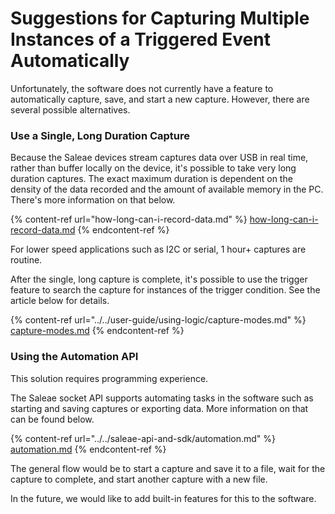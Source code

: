 # Suggestions for Capturing Multiple Instances of a Triggered Event Automatically

Unfortunately, the software does not currently have a feature to automatically capture, save, and start a new capture. However, there are several possible alternatives.

### **Use a Single, Long Duration Capture**

Because the Saleae devices stream captures data over USB in real time, rather than buffer locally on the device, it's possible to take very long duration captures. The exact maximum duration is dependent on the density of the data recorded and the amount of available memory in the PC. There's more information on that below.

{% content-ref url="how-long-can-i-record-data.md" %}
[how-long-can-i-record-data.md](how-long-can-i-record-data.md)
{% endcontent-ref %}

For lower speed applications such as I2C or serial, 1 hour+ captures are routine.

After the single, long capture is complete, it's possible to use the trigger feature to search the capture for instances of the trigger condition. See the article below for details.

{% content-ref url="../../user-guide/using-logic/capture-modes.md" %}
[capture-modes.md](../../user-guide/using-logic/capture-modes.md)
{% endcontent-ref %}

### **Using the Automation API**

This solution requires programming experience.

The Saleae socket API supports automating tasks in the software such as starting and saving captures or exporting data. More information on that can be found below.

{% content-ref url="../../saleae-api-and-sdk/automation.md" %}
[automation.md](../../saleae-api-and-sdk/automation.md)
{% endcontent-ref %}

The general flow would be to start a capture and save it to a file, wait for the capture to complete, and start another capture with a new file.

In the future, we would like to add built-in features for this to the software.
